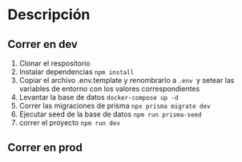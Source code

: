 # Descripción


## Correr en dev

1. Clonar el respositorio
2. Instalar dependencias ```npm install```
3. Copiar el archivo .env.template y renombrarlo a ```.env ```y setear las variables de entorno con los 
valores correspondientes
4. Levantar la base de datos  ```docker-compose up -d```
5. Correr las migraciones de prisma  ```npx prisma migrate dev```
6. Ejecutar seed de la base de datos  ```npm run prisma-seed```
7. correr el proyecto ```npm run dev```


## Correr en prod